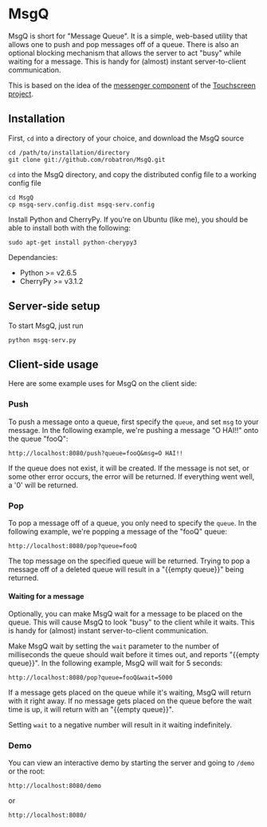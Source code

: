 # MsgQ

MsgQ is short for "Message Queue". It is a simple, web-based utility that allows one to push and pop messages off of a queue. There is also an optional blocking mechanism that allows the server to act "busy" while waiting for a message. This is handy for (almost) instant server-to-client communication.

This is based on the idea of the [messenger component](http://trac.osuosl.org/git/?p=touchscreen.git;a=blob_plain;f=core/messenger.tac;hb=c60491d32feb22ade5aa6abc6bbf925c12c3f427) of the [Touchscreen project](http://trac.osuosl.org/trac/touchscreen).

## Installation

First, `cd` into a directory of your choice, and download the MsgQ source

	cd /path/to/installation/directory
    git clone git://github.com/robatron/MsgQ.git

`cd` into the MsgQ directory, and copy the distributed config file to a working config file

    cd MsgQ
	cp msgq-serv.config.dist msgq-serv.config

Install Python and CherryPy. If you're on Ubuntu (like me), you should be able to install both with the following:

    sudo apt-get install python-cherypy3

Dependancies:

 - Python >= v2.6.5
 - CherryPy >= v3.1.2

## Server-side setup

To start MsgQ, just run 

    python msgq-serv.py

## Client-side usage

Here are some example uses for MsgQ on the client side:

### Push

To push a message onto a queue, first specify the `queue`, and set `msg` to your message. In the following example, we're pushing a message "O HAI!!" onto the queue "fooQ":

    http://localhost:8080/push?queue=fooQ&msg=O HAI!!

If the queue does not exist, it will be created. If the message is not set, or some other error occurs, the error will be returned. If everything went well, a '0' will be returned.

### Pop

To pop a message off of a queue, you only need to specify the `queue`. In the following example, we're popping a message of the "fooQ" queue:

    http://localhost:8080/pop?queue=fooQ

The top message on the specified queue will be returned. Trying to pop a message off of a deleted queue will result in a "{{empty queue}}" being returned.

#### Waiting for a message

Optionally, you can make MsgQ wait for a message to be placed on the queue. This will cause MsgQ to look "busy" to the client while it waits. This is handy for (almost) instant server-to-client communication. 

Make MsgQ wait by setting the `wait` parameter to the number of milliseconds the queue should wait before it times out, and reports "{{empty queue}}". In the following example, MsgQ will wait for 5 seconds:

    http://localhost:8080/pop?queue=fooQ&wait=5000

If a message gets placed on the queue while it's waiting, MsgQ will return with it right away. If no message gets placed on the queue before the wait time is up, it will return with an "{{empty queue}}".

Setting `wait` to a negative number will result in it waiting indefinitely.

### Demo

You can view an interactive demo by starting the server and going to `/demo` or the root:

    http://localhost:8080/demo

or

    http://localhost:8080/
